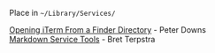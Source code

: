 Place in `~/Library/Services/`

[Opening iTerm From a Finder Directory](http://peterdowns.com/posts/open-iterm-finder-service.html) - Peter Downs  
[Markdown Service Tools](http://brettterpstra.com/projects/markdown-service-tools/) - Bret Terpstra
